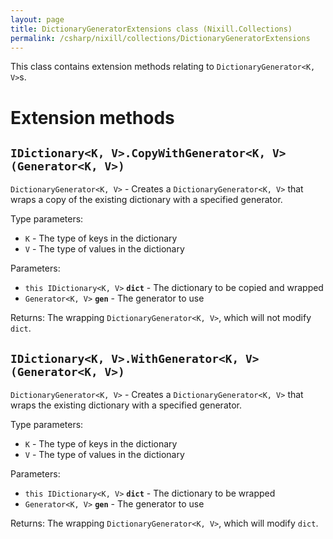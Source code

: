 ```yaml
---
layout: page
title: DictionaryGeneratorExtensions class (Nixill.Collections)
permalink: /csharp/nixill/collections/DictionaryGeneratorExtensions
---
```


This class contains extension methods relating to `DictionaryGenerator<K, V>`s.

# Extension methods
## `IDictionary<K, V>.CopyWithGenerator<K, V>(Generator<K, V>)`
`DictionaryGenerator<K, V>` - Creates a `DictionaryGenerator<K, V>` that wraps a copy of the existing dictionary with a specified generator.

Type parameters:
- `K` - The type of keys in the dictionary
- `V` - The type of values in the dictionary

Parameters:
- `this IDictionary<K, V>` **`dict`** - The dictionary to be copied and wrapped
- `Generator<K, V>` **`gen`** - The generator to use

Returns: The wrapping `DictionaryGenerator<K, V>`, which will not modify `dict`.

## `IDictionary<K, V>.WithGenerator<K, V>(Generator<K, V>)`
`DictionaryGenerator<K, V>` - Creates a `DictionaryGenerator<K, V>` that wraps the existing dictionary with a specified generator.

Type parameters:
- `K` - The type of keys in the dictionary
- `V` - The type of values in the dictionary

Parameters:
- `this IDictionary<K, V>` **`dict`** - The dictionary to be wrapped
- `Generator<K, V>` **`gen`** - The generator to use

Returns: The wrapping `DictionaryGenerator<K, V>`, which will modify `dict`.